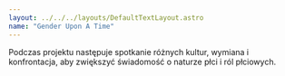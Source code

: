 ```yaml
---
layout: ../../../layouts/DefaultTextLayout.astro
name: "Gender Upon A Time"
---
```


Podczas projektu następuje spotkanie różnych kultur, wymiana i konfrontacja, aby zwiększyć świadomość o naturze płci i ról płciowych.
